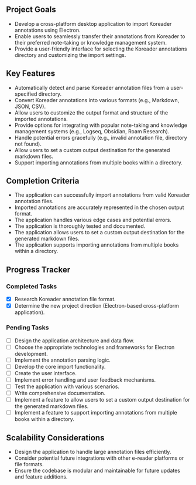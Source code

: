 ## Project Goals

-   Develop a cross-platform desktop application to import Koreader annotations using Electron.
-   Enable users to seamlessly transfer their annotations from Koreader to their preferred note-taking or knowledge management system.
-   Provide a user-friendly interface for selecting the Koreader annotations directory and customizing the import settings.

## Key Features

-   Automatically detect and parse Koreader annotation files from a user-specified directory.
-   Convert Koreader annotations into various formats (e.g., Markdown, JSON, CSV).
-   Allow users to customize the output format and structure of the imported annotations.
-   Provide options for integrating with popular note-taking and knowledge management systems (e.g., Logseq, Obsidian, Roam Research).
-   Handle potential errors gracefully (e.g., invalid annotation file, directory not found).
-   Allow users to set a custom output destination for the generated markdown files.
-   Support importing annotations from multiple books within a directory.

## Completion Criteria

-   The application can successfully import annotations from valid Koreader annotation files.
-   Imported annotations are accurately represented in the chosen output format.
-   The application handles various edge cases and potential errors.
-   The application is thoroughly tested and documented.
-   The application allows users to set a custom output destination for the generated markdown files.
-   The application supports importing annotations from multiple books within a directory.

## Progress Tracker

### Completed Tasks

-   [x] Research Koreader annotation file format.
-   [x] Determine the new project direction (Electron-based cross-platform application).

### Pending Tasks

-   [ ] Design the application architecture and data flow.
-   [ ] Choose the appropriate technologies and frameworks for Electron development.
-   [ ] Implement the annotation parsing logic.
-   [ ] Develop the core import functionality.
-   [ ] Create the user interface.
-   [ ] Implement error handling and user feedback mechanisms.
-   [ ] Test the application with various scenarios.
-   [ ] Write comprehensive documentation.
-   [ ] Implement a feature to allow users to set a custom output destination for the generated markdown files.
-   [ ] Implement a feature to support importing annotations from multiple books within a directory.

## Scalability Considerations

-   Design the application to handle large annotation files efficiently.
-   Consider potential future integrations with other e-reader platforms or file formats.
-   Ensure the codebase is modular and maintainable for future updates and feature additions.